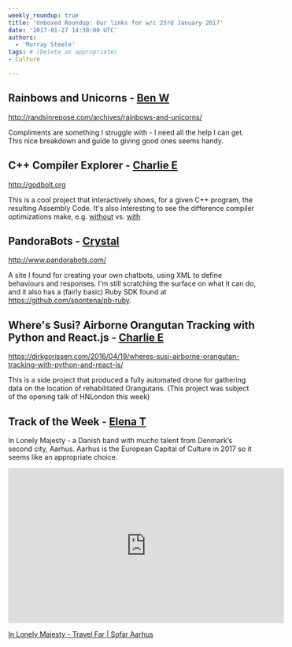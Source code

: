```yaml
---
weekly_roundup: true
title: 'Unboxed Roundup: Our links for w/c 23rd January 2017'
date: '2017-01-27 14:30:00 UTC'
authors:
  - 'Murray Steele'
tags: # (Delete as appropriate)
- Culture

---
```


## Rainbows and Unicorns - [Ben W](/team#ben-wong)

http://randsinrepose.com/archives/rainbows-and-unicorns/

Compliments are something I struggle with - I need all the help I can get. This
nice breakdown and guide to giving good ones seems handy.

## C++ Compiler Explorer - [Charlie E](/team#charlie-egan)

http://godbolt.org

This is a cool project that interactively shows, for a given C++ program, the
resulting Assembly Code. It's also interesting to see the difference compiler
optimizations make, e.g. [without](https://godbolt.org/g/9DYQmF) vs.
[with](https://godbolt.org/g/JEULQ5)

## PandoraBots - [Crystal](/team#chris-carter)

http://www.pandorabots.com/

A site I found for creating your own chatbots, using XML to define behaviours
and responses. I'm still scratching the surface on what it can do, and it also
has a (fairly basic) Ruby SDK found at https://github.com/spontena/pb-ruby.

## Where's Susi? Airborne Orangutan Tracking with Python and React.js - [Charlie E](/team#charlie-egan)

https://dirkgorissen.com/2016/04/19/wheres-susi-airborne-orangutan-tracking-with-python-and-react-js/

This is a side project that produced a fully automated drone for gathering data
on the location of rehabilitated Orangutans. (This project was subject of the
opening talk of HNLondon this week)

## Track of the Week - [Elena T](/team#elena-tanasoiu)

In Lonely Majesty - a Danish band with mucho talent from Denmark’s second city, Aarhus. Aarhus is the European Capital
of Culture in 2017 so it seems like an appropriate choice.

<iframe width="560" height="315" src="https://www.youtube.com/embed/QbqG1OQ6ikk" frameborder="0" allowfullscreen></iframe>

[In Lonely Majesty - Travel Far | Sofar Aarhus](https://www.youtube.com/watch?v=QbqG1OQ6ikk)
